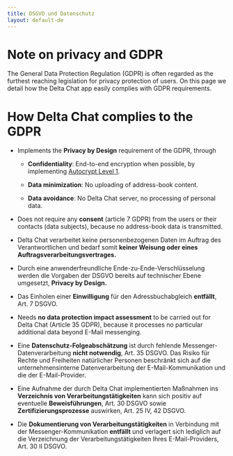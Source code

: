 ```yaml
---
title: DSGVO und Datenschutz
layout: default-de
---
```




<!-- GENERATED FILE -- DO NOT EDIT -->



# Note on privacy and GDPR 

The General Data Protection Regulation (GDPR) is often regarded
as the furthest reaching legislation for privacy protection of users. 
On this page we detail how the Delta Chat app easily complies 
with GDPR requirements. 

#  How Delta Chat complies to the GDPR 

- Implements the **Privacy by Design** requirement of the GDPR, through

  - **Confidentiality**: End-to-end encryption when possible, by implementing [Autocrypt
  Level 1](https://autocrypt.org).

  - **Data minimization**: No uploading of address-book content.

  - **Data avoidance**: No Delta Chat server, no processing of personal data.

- Does not require any **consent** (article 7 GDPR) from the users or their contacts (data subjects), because no address-book data is transmitted.

- Delta Chat verarbeitet keine personenbezogenen Daten im Auftrag des Verantwortlichen und bedarf somit **keiner Weisung oder eines Auftragsverarbeitungsvertrages.**




- Durch eine anwenderfreundliche Ende-zu-Ende-Verschlüsselung werden die Vorgaben der DSGVO bereits auf technischer Ebene umgesetzt, **Privacy by Design.**

- Das Einholen einer **Einwilligung** für den Adressbuchabgleich **entfällt**, Art. 7 DSGVO.

- Needs **no data protection impact assessment**  to be carried out for Delta Chat (Article 35 GDPR), because it processes no particular additional data beyond E-Mail messenging.

- Eine **Datenschutz-Folgeabschätzung** ist durch fehlende Messenger-Datenverarbeitung **nicht notwendig**, Art. 35 DSGVO. Das Risiko für Rechte und Freiheiten natürlicher Personen beschränkt sich auf die unternehmensinterne Datenverarbeitung der E-Mail-Kommunikation und die der E-Mail-Provider.

- Eine Aufnahme der durch Delta Chat implementierten Maßnahmen ins **Verzeichnis von Verarbeitungstätigkeiten** kann sich positiv auf eventuelle **Beweisführungen**, Art. 30 DSGVO sowie **Zertifizierungsprozesse** auswirken, Art. 25 IV, 42 DSGVO.

- Die **Dokumentierung von Verarbeitungstätigkeiten** in Verbindung mit der Messenger-Kommunikation **entfällt** und verlagert sich lediglich auf die Verzeichnung der Verarbeitungstätigkeiten Ihres E-Mail-Providers, Art. 30 II DSGVO.



 

